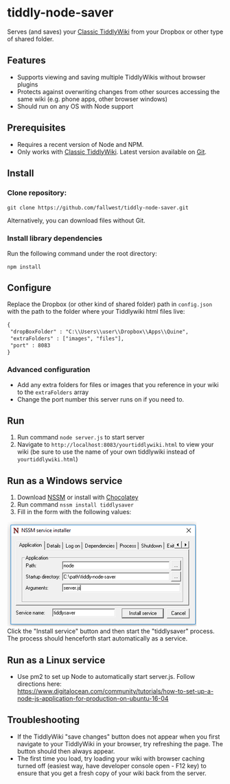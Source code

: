 # tiddly-node-saver
Serves (and saves) your [Classic TiddlyWiki](https://classic.tiddlywiki.com/) from your Dropbox or other type of shared folder.

## Features  

- Supports viewing and saving multiple TiddlyWikis without browser plugins
- Protects against overwriting changes from other sources accessing the same wiki (e.g. phone apps, other browser windows)
- Should run on any OS with Node support

## Prerequisites

- Requires a recent version of Node and NPM.
- Only works with [Classic TiddlyWiki](https://classic.tiddlywiki.com/). Latest version available on [Git](https://github.com/TiddlyWiki/TiddlyWiki).

## Install

### Clone repository:  

	git clone https://github.com/fallwest/tiddly-node-saver.git  

Alternatively, you can download files without Git.

### Install library dependencies  
Run the following command under the root directory:  
	
	npm install

## Configure

Replace the Dropbox (or other kind of shared folder) path in ```config.json``` with the path to the folder where your Tiddlywiki html files live: 

	{
	 "dropBoxFolder" : "C:\\Users\\user\\Dropbox\\Apps\\Quine",
	 "extraFolders" : ["images", "files"],
	 "port" : 8083
	}
### Advanced configuration
- Add any extra folders for files or images that you reference in your wiki to the ```extraFolders``` array
- Change the port number this server runs on if you need to.

## Run
1. Run command ```node server.js``` to start server  
1. Navigate to ```http://localhost:8083/yourtiddlywiki.html``` to view your wiki (be sure to use the name of your own tiddlywiki instead of ```yourtiddlywiki.html```)

## Run as a Windows service

1. Download [NSSM](https://nssm.cc/) or install with [Chocolatey](https://chocolatey.org/)  
1. Run command ```nssm install tiddlysaver```  
1. Fill in the form with the following values:  

<img src="https://github.com/fallwest/tiddly-node-saver/blob/master/nssm_config.png"></img>  
Click the "Install service" button and then start the "tiddlysaver" process. The process should henceforth start automatically as a service.

## Run as a Linux service

- Use pm2 to set up Node to automatically start server.js. Follow directions here: https://www.digitalocean.com/community/tutorials/how-to-set-up-a-node-js-application-for-production-on-ubuntu-16-04  

## Troubleshooting  
- If the TiddlyWiki "save changes" button does not appear when you first navigate to your TiddlyWiki in your browser, try refreshing the page. The button should then always appear.
- The first time you load, try loading your wiki with browser caching turned off (easiest way, have developer console open - F12 key) to ensure that you get a fresh copy of your wiki back from the server.